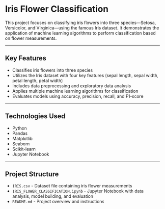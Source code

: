 # Iris Flower Classification

This project focuses on classifying iris flowers into three species—Setosa, Versicolor, and Virginica—using the famous Iris dataset. It demonstrates the application of machine learning algorithms to perform classification based on flower measurements.

---

## Key Features

- Classifies iris flowers into three species  
- Utilizes the Iris dataset with four key features (sepal length, sepal width, petal length, petal width)  
- Includes data preprocessing and exploratory data analysis  
- Applies multiple machine learning algorithms for classification  
- Evaluates models using accuracy, precision, recall, and F1-score  

---

## Technologies Used

- Python  
- Pandas  
- Matplotlib  
- Seaborn  
- Scikit-learn  
- Jupyter Notebook  

---

## Project Structure

- `IRIS.csv` - Dataset file containing iris flower measurements  
- `IRIS_FLOWER_CLASSIFICATION.ipynb` - Jupyter Notebook with data analysis, model building, and evaluation  
- `README.md` - Project overview and instructions
